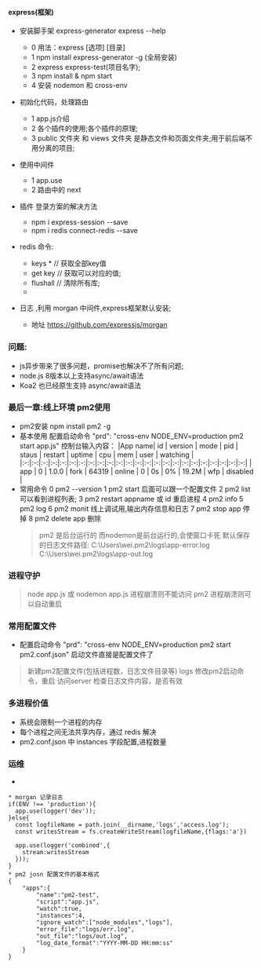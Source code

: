 ####   express(框架)
* 安装脚手架 express-generator        express --help
    * 0 用法：express [选项] [目录]
    * 1 npm install express-generator -g (全局安装)
    * 2 express express-test(项目名字);
    * 3 npm install & npm start
    * 4 安装 nodemon 和 cross-env

* 初始化代码，处理路由
    * 1 app.js介绍
    * 2 各个插件的使用;各个插件的原理;
    * 3 public 文件夹 和 views 文件夹 是静态文件和页面文件夹;用于前后端不用分离的项目;

* 使用中间件
    * 1 app.use
    * 2 路由中的 next

* 插件 登录方案的解决方法
    * npm i express-session --save
    * npm i redis connect-redis --save

* redis 命令:
    * keys *        // 获取全部key值
    * get key       // 获取可以对应的值;
    * flushall      // 清除所有库;
    * 
* 日志 ,利用 morgan 中间件,express框架默认安装;
    * 地址 https://github.com/expressjs/morgan

### 问题: 
* js异步带来了很多问题，promise也解决不了所有问题;
* node.js 8版本以上支持async/await语法
* Koa2 也已经原生支持 async/await语法

### 最后一章:线上环境 pm2使用
* pm2安装  npm install  pm2 -g
* 基本使用
    配置启动命令 "prd": "cross-env NODE_ENV=production pm2 start app.js"
    控制台输入内容：
    |App name| id | version | mode | pid   | staus  | restart | uptime | cpu | mem   | user | watching |
    |:-:|:-:|:-:|:-:|:-:|:-:|:-:|:-:|:-:|:-:|:-:|:-:|:-:|:-:|:-:|:-:|:-:|:-:|:-:|:-:|:-:|:-:|:-:|:-:|
    | app    | 0  | 1.0.0   | fork | 64319 | online | 0       | 0s     | 0%  | 19.2M | wfp  | disabled |
* 常用命令
    0 pm2 --version
    1 pm2 start 后面可以跟一个配置文件
    2 pm2 list 可以看到进程列表;
    3 pm2 restart appname 或 id   重启进程
    4 pm2 info
    5 pm2 log
    6 pm2 monit  线上调试用,输出内存信息和日志
    7 pm2 stop app 停掉
    8 pm2 delete app 删除
    > pm2 是后台运行的 而nodemon是前台运行的,会使窗口卡死
    > 默认保存的日志文件路径:
        C:\Users\wei\.pm2\logs\app-error.log
        C:\Users\wei\.pm2\logs\app-out.log

### 进程守护
> node app.js 或 nodemon app.js 进程崩溃则不能访问
> pm2 进程崩溃则可以自动重启

### 常用配置文件
* 配置启动命令  "prd": "cross-env NODE_ENV=production pm2 start pm2.conf.json"  启动文件直接是配置文件了
> 新建pm2配置文件(包括进程数，日志文件目录等) logs
> 修改pm2启动命令，重启
> 访问server 检查日志文件内容，是否有效

### 多进程价值
* 系统会限制一个进程的内存
* 每个进程之间无法共享内存，通过 redis 解决
* pm2.conf.json 中 instances 字段配置,进程数量

### 运维
* 


```
* morgan 记录日志
if(ENV !== 'production'){
  app.use(logger('dev'));
}else{  
  const logfileName = path.join(__dirname,'logs','access.log');
  const writesStream = fs.createWriteStream(logfileName,{flags:'a'})

  app.use(logger('combined',{
    stream:writesStream
  }));
}
* pm2 josn 配置文件的基本格式
{
    "apps":{
        "name":"pm2-test",
        "script":"app.js",
        "watch":true,
        "instances":4,
        "ignore_watch":["node_modules","logs"],
        "error_file":"logs/err.log",
        "out_file":"logs/out.log",
        "log_date_format":"YYYY-MM-DD HH:mm:ss"
    }
}

```

